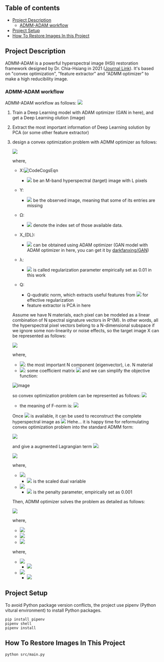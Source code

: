## Table of contents
- [Project Description](#project-description)
    - [ADMM-ADAM workflow](#admm-adam-workflow)
- [Project Setup](#project-setup)
- [How To Restore Images In this Project](#how-to-restore-images-in-this-project)

## Project Description
ADMM-ADAM is a powerful hyperspectral image (HSI) restoration framework designed by Dr. Chia-Hsiang in 2021 ([Journal Link](https://ieeexplore.ieee.org/document/9546991)). It's based on "convex optimization", "feature extractor" and "ADMM optimizer" to make a high reducibility image.

### ADMM-ADAM workflow
ADMM-ADAM workflow as follows:
![](https://i.imgur.com/ohtsqcl.png)

1. Train a Deep Learning model with ADAM optimizer (GAN in here), and get a Deep Learning olution (image)
2. Extract the most important information of Deep Learning solution by PCA (or some other feature extractor)
3. design a convex optimization problem with ADMM optimizer as follows:

    ![](https://i.imgur.com/92szBja.png)
  
    where, 
    - X:![CodeCogsEqn](https://user-images.githubusercontent.com/36408071/147899451-7a04cab2-e06c-474f-bcf6-1f6aee48faa6.png)

        - ![](https://i.imgur.com/4IWOC7j.png) be an M-band hyperspectral (target) image with L pixels
    - Y:
        - ![](https://i.imgur.com/ROvSTS1.png) be the observed image, meaning that some of its entries are missing
    - Ω:
        - ![](https://i.imgur.com/n20bmqx.png) denote the index set of those available data.
    - X_{DL}:
        - ![](https://i.imgur.com/DKiYV9p.png) can be obtained using ADAM optimizer (GAN model with ADAM optimizer in here, you can get it by [darkfanxing/GAN](https://github.com/darkfanxing/GAN))
    - λ:
        - ![](https://i.imgur.com/kNyib67.png) is called regularization parameter empirically set as 0.01
          in this work
    - Q:
        - Q-qudratic norm, which extracts useful features from ![](https://i.imgur.com/0cCBpeI.png) for effective regularization
        - feature extractor is PCA in here

    Assume we have N materials, each pixel can be modeled as a linear combination of N spectral signature vectors in R^{M}. In other words, all the hyperspectral pixel vectors belong to a N-dimensional subspace if we ignore some non-linearity or noise effects, so the target image X can be represented as follows:

    ![](https://i.imgur.com/nfHmnDe.png)

    where,
    - ![](https://i.imgur.com/uMZ4MrQ.png): the most important N component (eigenvector), i.e. N material
    - ![](https://i.imgur.com/yEfBDVA.png): some coefficient matrix ![](https://i.imgur.com/jR0iJTS.png) and we can simplify the objective function:
        
    ![image](https://user-images.githubusercontent.com/36408071/147899750-21ff954b-0f97-432d-987c-3f1c36e23604.png)


    so convex optimization problem can be represented as follows:
        ![](https://i.imgur.com/OOxySYH.png)

    - the meaning of F-norm is:
        ![](https://i.imgur.com/DwhQawt.png)
    
    
    Once ![](https://i.imgur.com/ng4maRj.png) is available, it can be used to reconstruct the
    complete hyperspectral image as ![](https://i.imgur.com/u3X2BWG.png)
    Hehe... it is happy time for reformulating convex optimization
    problem into the standard ADMM form:
        
    ![](https://i.imgur.com/VcQZcYQ.png)
    
    
    and give a augmented Lagrangian term ![](https://i.imgur.com/cDteZWp.png):
        
    ![](https://i.imgur.com/3BJtlVI.png)
  
    
    where,
    - ![](https://i.imgur.com/TEfQB7P.png):
        - ![](https://i.imgur.com/O53gNRc.png) is the scaled dual variable
    - ![](https://i.imgur.com/oncQMDl.png)
        - ![](https://i.imgur.com/oncQMDl.png) is the penalty parameter, empirically set as 0.001
    
    
    Then, ADMM optimizer solves the problem as detailed as follows:
    
    ![](https://user-images.githubusercontent.com/36408071/147899226-87c441d5-944f-469a-bf69-5b19c0d92450.png)
    
    
    where,
    - ![](https://user-images.githubusercontent.com/36408071/147899506-f9be9971-d318-4f66-96ae-7b3d52ea44b7.png)
    - ![](https://user-images.githubusercontent.com/36408071/147899421-f2016cab-c6f8-4b10-99af-854e7b76d1e0.png)
    - ![](https://user-images.githubusercontent.com/36408071/147899456-24c83158-ea4a-46d7-b608-a51301cbbb91.png)

    where,
    - ![](https://user-images.githubusercontent.com/36408071/147899603-c6daf91a-ef83-4da3-bab0-28d3bdb1b8cd.png)   
        - ![](https://user-images.githubusercontent.com/36408071/147899590-70eae922-9ae6-4384-80f4-06d297fbbbac.png)
    - ![](https://user-images.githubusercontent.com/36408071/147899616-6c9d60d1-33ae-4f55-b053-7a3980957d10.png)
        - ![](https://user-images.githubusercontent.com/36408071/147899666-52178a14-d259-41f5-97e9-0dda87d8b38a.png)


## Project Setup
To avoid Python package version conflicts, the project use pipenv (Python vitural environment) to install Python packages.

```console
pip install pipenv
pipenv shell
pipenv install
```

## How To Restore Images In This Project
```console
python src/main.py
```
